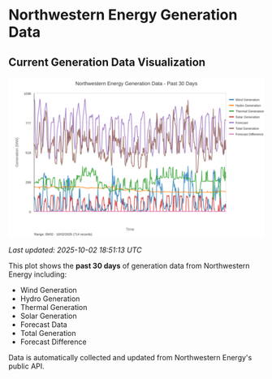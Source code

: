 # Northwestern Energy Generation Data

## Current Generation Data Visualization

![Northwestern Energy Generation Data](images/nwe_generation_plot.svg)

*Last updated: 2025-10-02 18:51:13 UTC*

This plot shows the **past 30 days** of generation data from Northwestern Energy including:
- Wind Generation
- Hydro Generation  
- Thermal Generation
- Solar Generation
- Forecast Data
- Total Generation
- Forecast Difference

Data is automatically collected and updated from Northwestern Energy's public API.

